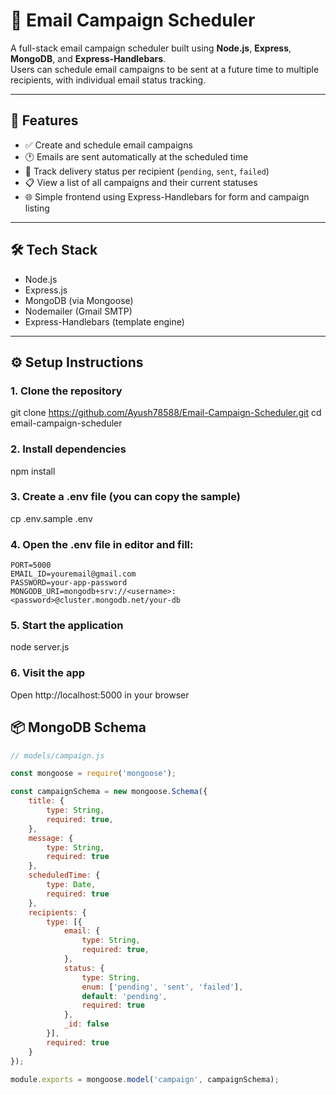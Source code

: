 # 📧 Email Campaign Scheduler

A full-stack email campaign scheduler built using **Node.js**, **Express**, **MongoDB**, and **Express-Handlebars**.  
Users can schedule email campaigns to be sent at a future time to multiple recipients, with individual email status tracking.

---

## 🚀 Features

- ✅ Create and schedule email campaigns
- 🕐 Emails are sent automatically at the scheduled time
- 📨 Track delivery status per recipient (`pending`, `sent`, `failed`)
- 📋 View a list of all campaigns and their current statuses
- 🌐 Simple frontend using Express-Handlebars for form and campaign listing

---

## 🛠 Tech Stack

- Node.js
- Express.js
- MongoDB (via Mongoose)
- Nodemailer (Gmail SMTP)
- Express-Handlebars (template engine)

---

## ⚙️ Setup Instructions
### 1. Clone the repository
git clone https://github.com/Ayush78588/Email-Campaign-Scheduler.git
cd email-campaign-scheduler

### 2. Install dependencies
npm install

### 3. Create a .env file (you can copy the sample)
cp .env.sample .env

### 4. Open the .env file in editor and fill:
```env
PORT=5000
EMAIL_ID=youremail@gmail.com
PASSWORD=your-app-password
MONGODB_URI=mongodb+srv://<username>:<password>@cluster.mongodb.net/your-db
```
### 5. Start the application
node server.js

### 6. Visit the app
 Open http://localhost:5000 in your browser

## 📦 MongoDB Schema

```js
// models/campaign.js

const mongoose = require('mongoose');

const campaignSchema = new mongoose.Schema({
    title: {
        type: String,
        required: true,
    },
    message: {
        type: String,
        required: true
    },
    scheduledTime: {
        type: Date,
        required: true
    },
    recipients: {
        type: [{
            email: {
                type: String,
                required: true,
            },
            status: {
                type: String,
                enum: ['pending', 'sent', 'failed'],
                default: 'pending',
                required: true
            },
            _id: false
        }],
        required: true 
    }
});

module.exports = mongoose.model('campaign', campaignSchema);

